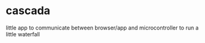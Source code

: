 cascada
=======

little app to communicate between browser/app and microcontroller to run a little waterfall
